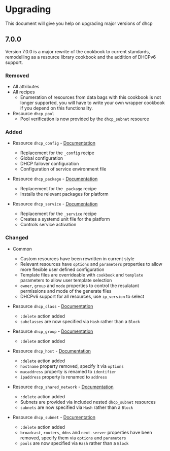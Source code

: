 # Upgrading

This document will give you help on upgrading major versions of dhcp

## 7.0.0

Version 7.0.0 is a major rewrite of the cookbook to current standards, remodelling as a resource library cookbook and the addition of DHCPv6 support.

### Removed

- All attributes
- All recipes
  - Enumeration of resources from data bags with this cookbook is not longer supported, you will have to write your own wrapper cookbook if you
    depend on this functionality.
- Resource `dhcp_pool`
  - Pool verification is now provided by the `dhcp_subnet` resource

### Added

- Resource `dhcp_config` - [Documentation](./documentation/dhcp_config.md)
  - Replacement for the `_config` recipe
  - Global configuration
  - DHCP failover configuration
  - Configuration of service environment file

- Resource `dhcp_package` - [Documentation](./documentation/dhcp_package.md)
  - Replacement for the `_package` recipe
  - Installs the relevant packages for platform

- Resource `dhcp_service` - [Documentation](./documentation/dhcp_service.md)
  - Replacement for the `_service` recipe
  - Creates a systemd unit file for the platform
  - Controls service activation

### Changed

- Common
  - Custom resources have been rewritten in current style
  - Relevant resources have `options` and `parameters` properties to allow more flexible user defined configuration
  - Template files are overrideable with `cookbook` and `template` parameters to allow user template selection
  - `owner`, `group` and `mode` properties to control the resulatant permissions and mode of the generate files
  - DHCPv6 support for all resources, use `ip_version` to select

- Resource `dhcp_class` - [Documentation](./documentation/dhcp_class.md)
  - `:delete` action added
  - `subclasses` are now specified via `Hash` rather than a `Block`

- Resource `dhcp_group` - [Documentation](./documentation/dhcp_group.md)
  - `:delete` action added

- Resource `dhcp_host` - [Documentation](./documentation/dhcp_host.md)
  - `:delete` action added
  - `hostname` property removed, specify it via `options`
  - `macaddress` property is renamed to `identifier`
  - `ipaddress` property is renamed to `address`

- Resource `dhcp_shared_network` - [Documentation](./documentation/dhcp_shared_network.md)
  - `:delete` action added
  - Subnets are provided via included nested `dhcp_subnet` resources
  - `subnets` are now specified via `Hash` rather than a `Block`

- Resource `dhcp_subnet` - [Documentation](./documentation/dhcp_subnet.md)
  - `:delete` action added
  - `broadcast`, `routers`, `ddns` and `next-server` properties have been removed, specify them via `options` and `parameters`
  - `pools` are now specified via `Hash` rather than a `Block`
